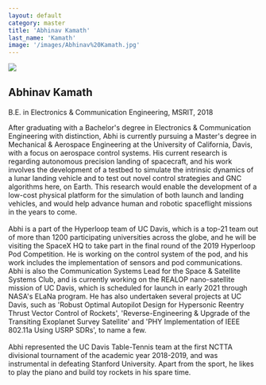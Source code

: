 ```yaml
---
layout: default
category: master
title: 'Abhinav Kamath'
last_name: 'Kamath'
image: '/images/Abhinav%20Kamath.jpg'
---
```


<img src="{{ page.image }}">

<h2 class="team-title">Abhinav Kamath</h2>
<h4 class="team-position"></h4>

<p>B.E. in Electronics & Communication Engineering, MSRIT, 2018
</p>
<p>
After graduating with a Bachelor's degree in Electronics & Communication Engineering with distinction, Abhi is currently pursuing a Master's degree in Mechanical & Aerospace Engineering at the University of California, Davis, with a focus on aerospace control systems. His current research is regarding autonomous precision landing of spacecraft, and his work involves the development of a testbed to simulate the intrinsic dynamics of a lunar landing vehicle and to test out novel control strategies and GNC algorithms here, on Earth. This research would enable the development of a low-cost physical platform for the simulation of both launch and landing vehicles, and would help advance human and robotic spaceflight missions in the years to come.
<br>
<br>
Abhi is a part of the Hyperloop team of UC Davis, which is a top-21 team out of more than 1200 participating universities across the globe, and he will be visiting the SpaceX HQ to take part in the final round of the 2019 Hyperloop Pod Competition. He is working on the control system of the pod, and his work includes the implementation of sensors and pod communications. Abhi is also the Communication Systems Lead for the Space & Satellite Systems Club, and is currently working on the REALOP nano-satellite mission of UC Davis, which is scheduled for launch in early 2021 through NASA's ELaNa program. He has also undertaken several projects at UC Davis, such as 'Robust Optimal Autopilot Design for Hypersonic Reentry Thrust Vector Control of Rockets', 'Reverse-Engineering & Upgrade of the Transiting Exoplanet Survey Satellite' and 'PHY Implementation of IEEE 802.11a Using USRP SDRs', to name a few.
<br>
<br>
Abhi represented the UC Davis Table-Tennis team at the first NCTTA divisional tournament of the academic year 2018-2019, and was instrumental in defeating Stanford University. Apart from the sport, he likes to play the piano and build toy rockets in his spare time.</p>
<ul class="team-member-other-info"></ul>
